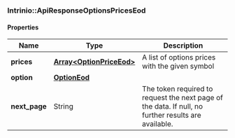 

[//]: # (CLASS:Intrinio::ApiResponseOptionsPricesEod)

[//]: # (KIND:object)

### Intrinio::ApiResponseOptionsPricesEod

#### Properties

[//]: # (START_DEFINITION)

Name | Type | Description
------------ | ------------- | -------------
**prices** | [**Array&lt;OptionPriceEod&gt;**](OptionPriceEod.md) | A list of options prices with the given symbol &nbsp;
**option** | [**OptionEod**](OptionEod.md) |  &nbsp;
**next_page** | String | The token required to request the next page of the data. If null, no further results are available. &nbsp;

[//]: # (END_DEFINITION)


[//]: # (CONTAINED_CLASS:Intrinio::OptionPriceEod)


[//]: # (CONTAINED_CLASS:Intrinio::OptionEod)



